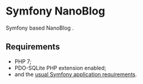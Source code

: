 Symfony NanoBlog 
========================

Symfony based NanoBlog  .

Requirements
------------

  * PHP 7;
  * PDO-SQLite PHP extension enabled;
  * and the [usual Symfony application requirements](https://symfony.com/doc/current/reference/requirements.html).

